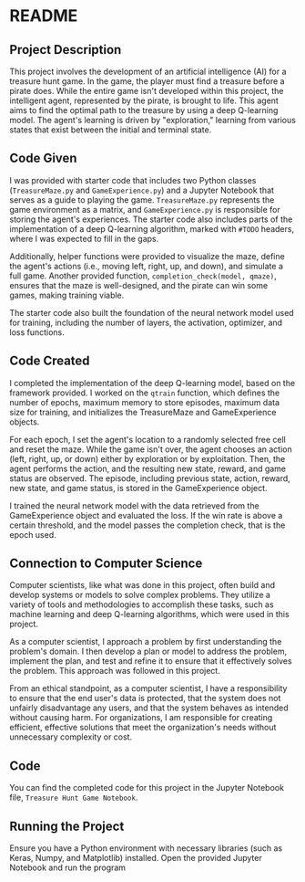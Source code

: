 # README

## Project Description

This project involves the development of an artificial intelligence (AI) for a treasure hunt game. In the game, the player must find a treasure before a pirate does. While the entire game isn't developed within this project, the intelligent agent, represented by the pirate, is brought to life. This agent aims to find the optimal path to the treasure by using a deep Q-learning model. The agent's learning is driven by "exploration," learning from various states that exist between the initial and terminal state.

## Code Given

I was provided with starter code that includes two Python classes (`TreasureMaze.py` and `GameExperience.py`) and a Jupyter Notebook that serves as a guide to playing the game. `TreasureMaze.py` represents the game environment as a matrix, and `GameExperience.py` is responsible for storing the agent's experiences. The starter code also includes parts of the implementation of a deep Q-learning algorithm, marked with `#TODO` headers, where I was expected to fill in the gaps.

Additionally, helper functions were provided to visualize the maze, define the agent's actions (i.e., moving left, right, up, and down), and simulate a full game. Another provided function, `completion_check(model, qmaze)`, ensures that the maze is well-designed, and the pirate can win some games, making training viable. 

The starter code also built the foundation of the neural network model used for training, including the number of layers, the activation, optimizer, and loss functions.

## Code Created

I completed the implementation of the deep Q-learning model, based on the framework provided. I worked on the `qtrain` function, which defines the number of epochs, maximum memory to store episodes, maximum data size for training, and initializes the TreasureMaze and GameExperience objects.

For each epoch, I set the agent's location to a randomly selected free cell and reset the maze. While the game isn't over, the agent chooses an action (left, right, up, or down) either by exploration or by exploitation. Then, the agent performs the action, and the resulting new state, reward, and game status are observed. The episode, including previous state, action, reward, new state, and game status, is stored in the GameExperience object.

I trained the neural network model with the data retrieved from the GameExperience object and evaluated the loss. If the win rate is above a certain threshold, and the model passes the completion check, that is the epoch used.

## Connection to Computer Science

Computer scientists, like what was done in this project, often build and develop systems or models to solve complex problems. They utilize a variety of tools and methodologies to accomplish these tasks, such as machine learning and deep Q-learning algorithms, which were used in this project.

As a computer scientist, I approach a problem by first understanding the problem's domain. I then develop a plan or model to address the problem, implement the plan, and test and refine it to ensure that it effectively solves the problem. This approach was followed in this project.

From an ethical standpoint, as a computer scientist, I have a responsibility to ensure that the end user's data is protected, that the system does not unfairly disadvantage any users, and that the system behaves as intended without causing harm. For organizations, I am responsible for creating efficient, effective solutions that meet the organization's needs without unnecessary complexity or cost.

## Code

You can find the completed code for this project in the Jupyter Notebook file, `Treasure Hunt Game Notebook`.

## Running the Project

Ensure you have a Python environment with necessary libraries (such as Keras, Numpy, and Matplotlib) installed. Open the provided Jupyter Notebook and run the program
